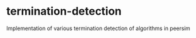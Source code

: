 termination-detection
=====================

Implementation of various termination detection of algorithms in peersim
